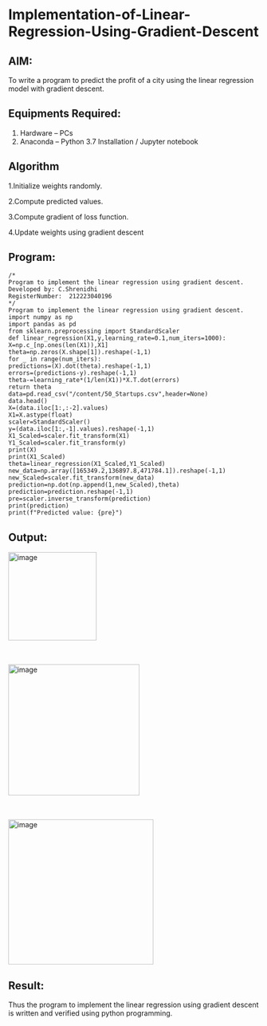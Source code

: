 # Implementation-of-Linear-Regression-Using-Gradient-Descent

## AIM:
To write a program to predict the profit of a city using the linear regression model with gradient descent.

## Equipments Required:
1. Hardware – PCs
2. Anaconda – Python 3.7 Installation / Jupyter notebook

## Algorithm
1.Initialize weights randomly.

2.Compute predicted values.

3.Compute gradient of loss function.

4.Update weights using gradient descent

## Program:
```
/*
Program to implement the linear regression using gradient descent.
Developed by: C.Shrenidhi
RegisterNumber:  212223040196
*/
Program to implement the linear regression using gradient descent.
import numpy as np
import pandas as pd
from sklearn.preprocessing import StandardScaler
def linear_regression(X1,y,learning_rate=0.1,num_iters=1000):
X=np.c_[np.ones(len(X1)),X1]
theta=np.zeros(X.shape[1]).reshape(-1,1)
for _ in range(num_iters):
predictions=(X).dot(theta).reshape(-1,1)
errors=(predictions-y).reshape(-1,1)
theta-=learning_rate*(1/len(X1))*X.T.dot(errors)
return theta
data=pd.read_csv("/content/50_Startups.csv",header=None)
data.head()
X=(data.iloc[1:,:-2].values)
X1=X.astype(float)
scaler=StandardScaler()
y=(data.iloc[1:,-1].values).reshape(-1,1)
X1_Scaled=scaler.fit_transform(X1)
Y1_Scaled=scaler.fit_transform(y)
print(X)
print(X1_Scaled)
theta=linear_regression(X1_Scaled,Y1_Scaled)
new_data=np.array([165349.2,136897.8,471784.1]).reshape(-1,1)
new_Scaled=scaler.fit_transform(new_data)
prediction=np.dot(np.append(1,new_Scaled),theta)
prediction=prediction.reshape(-1,1)
pre=scaler.inverse_transform(prediction)
print(prediction)
print(f"Predicted value: {pre}")
```

## Output:

<img width="177" alt="image" src="https://github.com/shrenidhi28/Implementation-of-Linear-Regression-Using-Gradient-Descent/assets/155261096/42ed5540-057b-422d-b652-b426d3cd4d72"> <br><br><br>









<img width="263" alt="image" src="https://github.com/shrenidhi28/Implementation-of-Linear-Regression-Using-Gradient-Descent/assets/155261096/f87c11a4-a68a-46da-8cb4-085e35100079"> <br><br><br>

<img width="291" alt="image" src="https://github.com/shrenidhi28/Implementation-of-Linear-Regression-Using-Gradient-Descent/assets/155261096/cf37c9f2-e3ea-4c79-b8dc-7cde204ce91b">




## Result:
Thus the program to implement the linear regression using gradient descent is written and verified using python programming.
